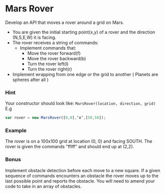 # Mars Rover

Develop an API that moves a rover around a grid on Mars.

- You are given the initial starting point(x,y) of a rover and the direction (N,S,E,W) it is facing.
- The rover receives a string of commands:
  - Implement commands that:
    - Move the rover forward(f)
    - Move the rover backward(b)
    - Turn the rover left(l)
    - Turn the rover right(r)
- Implement wrapping from one edge or the grid to another ( Planets are spheres after all )

### Hint

Your constructor should look like: `MarsRover(location, direction, grid)`
E.g

```javascript
var rover = new MarsRover([0,0],’e’,[50,50]);
```

### Example

The rover is on a 100x100 grid at location (0, 0) and facing SOUTH. The rover is given the commands "fflff" and should end up at (2,2).

### Bonus

Implement obstacle detection before each move to a new square. If a given sequence of commands encounters an obstacle the rover moves up to the last possible point and reports the obstacle. You will need to amend your code to take in an array of obstacles.
